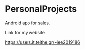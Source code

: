# PersonalProjects
Android app for sales.

Link for my website 

https://users.it.teithe.gr/~iee2019186
